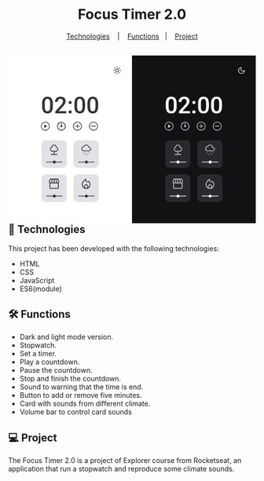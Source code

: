 <h1 align="center"> Focus Timer 2.0</h1>

<p align="center">
  <a href="#-technologies">Technologies</a>
  &nbsp;&nbsp;&nbsp;|&nbsp;&nbsp;&nbsp;
  <a href="#-functions">Functions</a>&nbsp;&nbsp;&nbsp;|&nbsp;&nbsp;&nbsp;
  <a href="#-project">Project</a>
</p>

<br>

<img align="left" alt="Focus Timer 2.0" src=".github/preview-light.png" width="50%">
<img align="right" alt="Focus Timer 2.0" src=".github/preview-dark.png" width="50%">

<br>

## 🚀 Technologies

This project has been developed with the following technologies:

- HTML
- CSS
- JavaScript
- ES6(module)

## 🛠️ Functions

- Dark and light mode version.
- Stopwatch.
- Set a timer.
- Play a countdown.
- Pause the countdown.
- Stop and finish the countdown.
- Sound to warning that the time is end.
- Button to add or remove five minutes.
- Card with sounds from different climate.
- Volume bar to control card sounds

## 💻 Project

The Focus Timer 2.0 is a project of Explorer course from Rocketseat, an application that run a stopwatch and reproduce some climate sounds.

